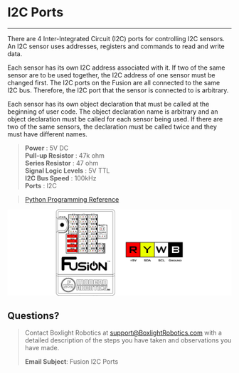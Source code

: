 # **I2C Ports**
-----
There are 4 Inter-Integrated Circuit (I2C) ports for controlling I2C sensors. An I2C sensor uses addresses, registers and commands to read and write data.  

Each sensor has its own I2C address associated with it. If two of the same sensor are to be used together, the I2C address of one sensor must be changed first. The I2C ports on the Fusion are all connected to the same I2C bus. Therefore, the I2C port that the sensor is connected to is arbitrary.  

Each sensor has its own object declaration that must be called at the beginning of user code. The object declaration name is arbitrary and an object declaration must be called for each sensor being used. If there are two of the same sensors, the declaration must be called twice and they must have different names.  

>**Power** : 5V DC  
>**Pull-up Resistor** : 47k ohm  
>**Series Resistor** : 47 ohm  
>**Signal Logic Levels** : 5V TTL  
>**I2C Bus Speed** : 100kHz  
>**Ports** : I2C  

>[Python Programming Reference](Py_Driver.md#i2creadaddr-reg-len)

![](img/Fusion_Controller/I2C.png)

## **Questions?**
>Contact Boxlight Robotics at [support@BoxlightRobotics.com](mailto:support@BoxlightRobotics.com) with a detailed description of the steps you have taken and observations you have made.
>
>**Email Subject**: Fusion I2C Ports